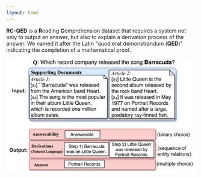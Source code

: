 ```yaml
---
layout: home
---
```


**RC-QED** is a **R**eading **C**omprehension dataset that requires a system not only to output an answer, but also to explain a derivation process of the answer.
We named it after the Latin "quod erat demonstrandum (**QED**)" indicating the completion of a mathematical proof.

![RC-QED overview](imgs/task_io.png)
